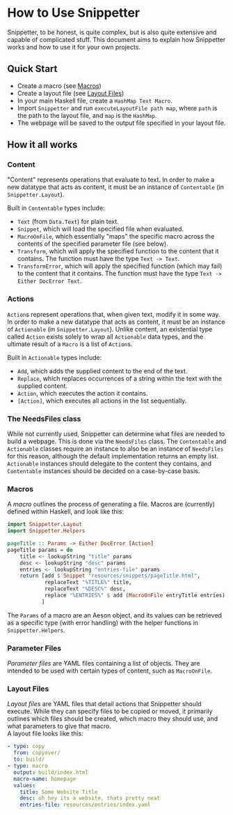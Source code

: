 # How to Use Snippetter

Snippetter, to be honest, is quite complex, but is also quite extensive and
capable of complicated stuff. This document aims to explain how Snippetter
works and how to use it for your own projects.

## Quick Start

- Create a macro (see [Macros](#macros))
- Create a layout file (see [Layout Files](#layout-files))
- In your main Haskell file, create a `HashMap Text Macro`.
- Import `Snippetter` and run `executeLayoutFile path map`, where `path` is the path to the layout file, and `map` is the `HashMap`.
- The webpage will be saved to the output file specified in your layout file.

## How it all works

### Content

"Content" represents operations that evaluate to text. In order to make a new datatype that acts as content, it must be an instance of `Contentable` (in `Snippetter.Layout`).

Built in `Contentable` types include:

- `Text` (from `Data.Text`) for plain text.
- `Snippet`, which will load the specified file when evaluated.
- `MacroOnFile`, which essentially "maps" the specific macro across the
  contents of the specified parameter file (see below).
- `Transform`, which will apply the specified function to the content that it
  contains. The function must have the type `Text -> Text`.
- `TransformError`, which will apply the specified function (which may fail) to
  the content that it contains. The function must have the type `Text -> Either
  DocError Text`.

### Actions

`Action`s represent operations that, when given text, modify it in some way. In
order to make a new datatype that acts as content, it must be an instance of
`Actionable` (in `Snippetter.Layout`). Unlike content, an existential type
called `Action` exists solely to wrap all `Actionable` data types, and the
ultimate result of a `Macro` is a list of `Action`s.

Built in `Actionable` types include:

- `Add`, which adds the supplied content to the end of the text.
- `Replace`, which replaces occurrences of a string within the text with the
  supplied content.
- `Action`, which executes the action it contains.
- `[Action]`, which executes all actions in the list sequentially.

### The NeedsFiles class

While not currently used, Snippetter can determine what files are needed to
build a webpage. This is done via the `NeedsFiles` class. The `Contentable` and
`Actionable` classes require an instance to also be an instance of `NeedsFiles`
for this reason, although the default implementation returns an empty list.
`Actionable` instances should delegate to the content they contains, and
`Contentable` instances should be decided on a case-by-case basis.

### Macros

A *macro* outlines the process of generating a file. Macros are (currently)
defined within Haskell, and look like this:

```haskell
import Snippetter.Layout
import Snippetter.Helpers

pageTitle :: Params -> Either DocError [Action]
pageTitle params = do
    title <- lookupString "title" params
    desc <- lookupString "desc" params
    entries <- lookupString "entries-file" params
    return [add $ Snippet "resources/snippets/pageTitle.html",
            replaceText "%TITLE%" title,
            replaceText "%DESC%" desc,
            replace "%ENTRIES%" $ add (MacroOnFile entryTitle entries)
           ]
```

The `Params` of a macro are an Aeson object, and its  values can be retrieved
as a specific type (with error handling) with the helper functions in
`Snippetter.Helpers`.

### Parameter Files

*Parameter files* are YAML files containing a list of objects. They are
intended to be used with certain types of content, such as `MacroOnFile`.

### Layout Files

*Layout files* are YAML files that detail actions that Snippetter should
execute. While they can specify files to be copied or moved, it primarily
outlines which files should be created, which macro they should use, and what
parameters to give that macro.  
A layout file looks like this:

```yaml
- type: copy
  from: copyover/
  to: build/
- type: macro
  output: build/index.html
  macro-name: homepage
  values:
    title: Some Website Title
    desc: oh hey its a website, thats pretty neat
    entries-file: resources/entries/index.yaml
```
